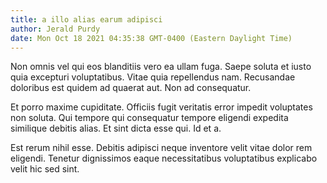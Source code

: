 ```yaml
---
title: a illo alias earum adipisci
author: Jerald Purdy
date: Mon Oct 18 2021 04:35:38 GMT-0400 (Eastern Daylight Time)
---
```

Non omnis vel qui eos blanditiis vero ea ullam fuga. Saepe soluta et iusto quia excepturi voluptatibus. Vitae quia repellendus nam. Recusandae doloribus est quidem ad quaerat aut. Non ad consequatur.

 Et porro maxime cupiditate. Officiis fugit veritatis error impedit voluptates non soluta. Qui tempore qui consequatur tempore eligendi expedita similique debitis alias. Et sint dicta esse qui. Id et a.

 Est rerum nihil esse. Debitis adipisci neque inventore velit vitae dolor rem eligendi. Tenetur dignissimos eaque necessitatibus voluptatibus explicabo velit hic sed sint.